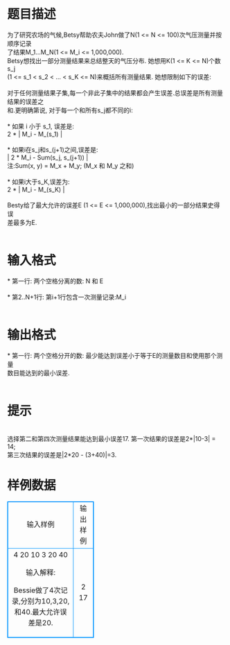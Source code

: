 # 

 
 # 题目描述 
<p>
为了研究农场的气候,Betsy帮助农夫John做了N(1 <= N <= 100)次气压测量并按顺序记录<br>了结果M_1...M_N(1 <= M_i <= 1,000,000).<br>Betsy想找出一部分测量结果来总结整天的气压分布. 她想用K(1 <= K <= N)个数s_j<br>(1 <= s_1 < s_2 < ... < s_K <= N)来概括所有测量结果. 她想限制如下的误差:<br><br>对于任何测量结果子集,每一个非此子集中的结果都会产生误差.总误差是所有测量结果的误差之<br>和.更明确第说, 对于每一个和所有s_j都不同的i:<br><br>* 如果 i 小于 s_1, 误差是:<br>             2 * | M_i - M_(s_1) | <br><br>* 如果i在s_j和s_(j+1)之间,误差是:<br>            | 2 * M_i - Sum(s_j, s_(j+1)) |  <br>  注:Sum(x, y) = M_x + M_y; (M_x 和 M_y 之和)<br><br>* 如果i大于s_K,误差为:<br>             2 * | M_i - M_(s_K) |<br><br>Besty给了最大允许的误差E (1 <= E <= 1,000,000),找出最小的一部分结果史得误<br>差最多为E.<br><br></p> 

 
 # 输入格式 
<p>
* 第一行: 两个空格分离的数: N 和 E<br><br>* 第2..N+1行: 第i+1行包含一次测量记录:M_i<br><br></p> 

 
 # 输出格式 
<p>
* 第一行: 两个空格分开的数: 最少能达到误差小于等于E的测量数目和使用那个测量<br>数目能达到的最小误差.<br><br></p> 

 
 # 提示 
<p>
<br>选择第二和第四次测量结果能达到最小误差17. 第一次结果的误差是2*|10-3| = 14;<br>第三次结果的误差是|2*20 - (3+40)|=3.<br></p> 
# 样例数据
<style>
        table,table tr th, table tr td { border:1px solid #0094ff; }
        table { width: 200px; min-height: 25px; line-height: 25px; text-align: center; border-collapse: collapse;}   
    </style>
<table>
	<tr>
		<td>输入样例</td>
		<td>输出样例</td>
	</tr>
<tr><td>4 20
10
3
20
40

输入解释:

Bessie做了4次记录,分别为10,3,20,和40.最大允许误差是20.
</td><td>2 17</td></tr></table>

